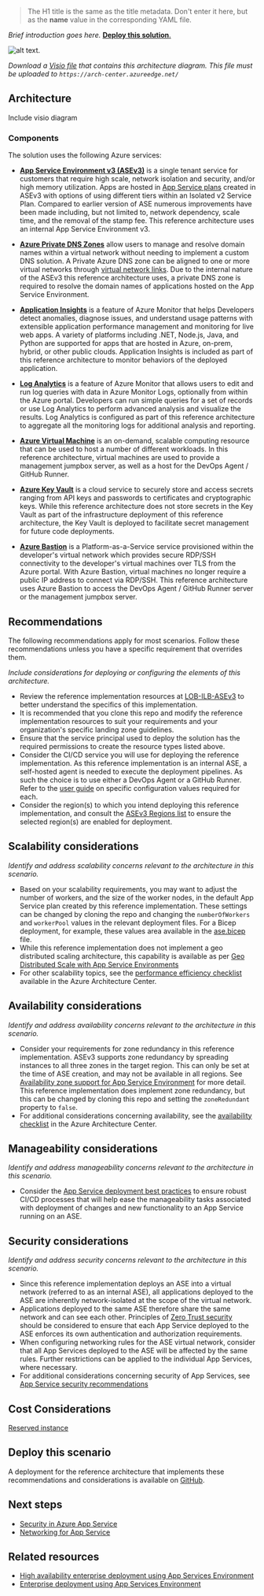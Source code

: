> The H1 title is the same as the title metadata. Don't enter it here, but as the **name** value in the corresponding YAML file.

_Brief introduction goes here._ [**Deploy this solution**.](#deploy-the-solution)

![alt text.](./media/folder_name/architecture-diagram.png)

_Download a [Visio file](https://arch-center.azureedge.net/architecture.vsdx) that contains this architecture diagram. This file must be uploaded to `https://arch-center.azureedge.net/`_

## Architecture

Include visio diagram

### Components

The solution uses the following Azure services:

- **[App Service Environment v3 (ASEv3)](https://docs.microsoft.com/en-us/azure/app-service/environment/overview)** is a single tenant  service for customers that require high scale, network isolation and security, and/or high memory utilization. Apps are hosted in [App Service plans](https://docs.microsoft.com/en-us/azure/app-service/overview-hosting-plans) created in ASEv3 with options of using different tiers within an Isolated v2 Service Plan. Compared to earlier version of ASE numerous improvements have been made including, but not limited to, network dependency, scale time, and the removal of the stamp fee. This reference architecture uses an internal App Service Environment v3. 
  
 - **[Azure Private DNS Zones](https://docs.microsoft.com/en-us/azure/dns/private-dns-privatednszone)** allow users to manage and resolve domain names within a virtual network without needing to implement a custom DNS solution. A Private Azure DNS zone can be aligned to one or more virtual networks through [virtual network links](https://docs.microsoft.com/en-us/azure/dns/private-dns-virtual-network-links). Due to the internal nature of the ASEv3 this reference architecture uses, a private DNS zone is required to resolve the domain names of applications hosted on the App Service Environment.

- **[Application Insights](https://docs.microsoft.com/en-us/azure/azure-monitor/app/app-insights-overview)** is a feature of Azure Monitor that helps Developers detect anomalies, diagnose issues, and understand usage patterns with extensible application performance management and monitoring for live web apps. A variety of platforms including .NET, Node.js, Java, and Python are supported for apps that are hosted in Azure, on-prem, hybrid, or other public clouds. Application Insights is included as part of this reference architecture to monitor behaviors of the deployed application.

- **[Log Analytics](https://docs.microsoft.com/en-us/azure/azure-monitor/logs/log-analytics-overview)** is a feature of Azure Monitor that allows users to edit and run log queries with data in Azure Monitor Logs, optionally from within the Azure portal. Developers can run simple queries for a set of records or use Log Analytics to perform advanced analysis and visualize the results. Log Analytics is configured as part of this reference architecture to aggregate all the monitoring logs for additional analysis and reporting.

- **[Azure Virtual Machine](https://docs.microsoft.com/en-us/azure/virtual-machines/windows/overview)** is an on-demand, scalable computing resource that can be used to host a number of different workloads. In this reference architecture, virtual machines are used to provide a management jumpbox server, as well as a host for the DevOps Agent / GitHub Runner. 

- **[Azure Key Vault](https://docs.microsoft.com/en-us/azure/key-vault/general/basic-concepts)** is a cloud service to securely store and access secrets ranging from API keys and passwords to certificates and cryptographic keys. While this reference architecture does not store secrets in the Key Vault as part of the infrastructure deployment of this reference architecture, the Key Vault is deployed to facilitate secret management for future code deployments. 

- **[Azure Bastion](https://docs.microsoft.com/en-us/azure/bastion/bastion-overview)** is a Platform-as-a-Service service provisioned within the developer's virtual network which provides secure RDP/SSH connectivity to the developer's virtual machines over TLS from the Azure portal. With Azure Bastion, virtual machines no longer require a public IP address to connect via RDP/SSH. This reference architecture uses Azure Bastion to access the DevOps Agent / GitHub Runner server or the management jumpbox server. 


## Recommendations

The following recommendations apply for most scenarios. Follow these recommendations unless you have a specific requirement that overrides them.

_Include considerations for deploying or configuring the elements of this architecture._

- Review the reference implementation resources at [LOB-ILB-ASEv3](../../reference-implementations/LOB-ILB-ASEv3/) to better understand the specifics of this implementation.
- It is recommended that you clone this repo and modify the reference implementation resources to suit your requirements and your organization's specific landing zone guidelines.
- Ensure that the service principal used to deploy the solution has the required permissions to create the resource types listed above.
- Consider the CI/CD service you will use for deploying the reference implementation. As this reference implementation is an internal ASE, a self-hosted agent is needed to execute the deployment pipelines.  As such the choice is to use either a DevOps Agent or a GitHub Runner. Refer to the [user guide](../README.md) on specific configuration values required for each.
- Consider the region(s) to which you intend deploying this reference implementation, and consult the [ASEv3 Regions list](https://docs.microsoft.com/en-us/azure/app-service/environment/overview#regions) to ensure the selected region(s) are enabled for deployment.

## Scalability considerations

_Identify and address scalability concerns relevant to the architecture in this scenario._

- Based on your scalability requirements, you may want to adjust the number of workers, and the size of the worker nodes, in the default App Service plan created by this reference implementation. These settings can be changed by cloning the repo and changing the `numberOfWorkers` and `workerPool` values in the relevant deployment files. For a Bicep deployment, for example, these values area available in the [ase.bicep](../../reference-implementations/LOB-ILB-ASEv3/bicep/ase.bicep) file.
- While this reference implementation does not implement a geo distributed scaling architecture, this capability is available as per [Geo Distributed Scale with App Service Environments](https://docs.microsoft.com/en-us/azure/app-service/environment/app-service-app-service-environment-geo-distributed-scale)
- For other scalability topics, see the [performance efficiency checklist](https://docs.microsoft.com/en-us/azure/architecture/framework/scalability/performance-efficiency) available in the Azure Architecture Center.

## Availability considerations

_Identify and address availability concerns relevant to the architecture in this scenario._

- Consider your requirements for zone redundancy in this reference implementation. ASEv3 supports zone redundancy by spreading instances to all three zones in the target region. This can only be set at the time of ASE creation, and may not be available in all regions. See [Availability zone support for App Service Environment](https://docs.microsoft.com/en-us/azure/app-service/environment/overview-zone-redundancy) for more detail. This reference implementation does implement  zone redundancy, but this can be changed by cloning this repo and setting the `zoneRedundant` property to `false`.
- For additional considerations concerning availability, see the [availability checklist](https://docs.microsoft.com/en-us/azure/architecture/framework/resiliency/reliability-patterns) in the Azure Architecture Center.

## Manageability considerations

_Identify and address manageability concerns relevant to the architecture in this scenario._

- Consider the [App Service deployment best practices](https://docs.microsoft.com/en-us/azure/app-service/deploy-best-practices) to ensure robust CI/CD processes that will help ease the manageability tasks associated with deployment of changes and new functionality to an App Service running on an ASE.

## Security considerations

_Identify and address security concerns relevant to the architecture in this scenario._

- Since this reference implementation deploys an ASE into a virtual network (referred to as an internal ASE), all applications deployed to the ASE are inherently network-isolated at the scope of the virtual network.
- Applications deployed to the same ASE therefore share the same network and can see each other. Principles of [Zero Trust security](https://docs.microsoft.com/en-us/azure/security/fundamentals/zero-trust) should be considered to ensure that each App Service deployed to the ASE enforces its own authentication and authorization requirements.
- When configuring networking rules for the ASE virtual network, consider that all App Services deployed to the ASE will be affected by the same rules. Further restrictions can be applied to the individual App Services, where necessary.
- For additional considerations concerning security of App Services, see [App Service security recommendations](https://docs.microsoft.com/en-us/azure/app-service/security-recommendations)

## Cost Considerations
[Reserved instance](https://docs.microsoft.com/en-us/azure/app-service/overview-hosting-plans)

## Deploy this scenario

A deployment for the reference architecture that implements these recommendations and considerations is available on [GitHub](https://github.com/Azure/appservice-landing-zone-accelerator/tree/main/reference-implementations/LOB-ILB-ASEv3).



## Next steps

* [Security in Azure App Service](/azure/app-service/overview-security)
* [Networking for App Service](/azure/app-service/networking-features)

## Related resources


* [High availability enterprise deployment using App Services Environment](docs/reference-architectures/enterprise-integration/ase-high-availability-deployment.yml)
* [Enterprise deployment using App Services Environment](docs/reference-architectures/enterprise-integration/ase-standard-deployment.yml)
